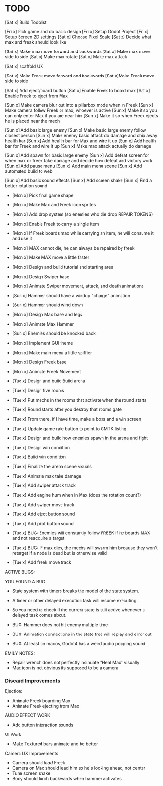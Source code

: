 # TODO

[Sat x] Build Todolist

[Fri x] Pick game and do basic design
[Fri x] Setup Godot Project
[Fri x] Setup Screen 2D settings
[Sat x] Choose Pixel Scale
[Sat x] Decide what max and freak should look like

[Sat x] Make max move forward and backwards
[Sat x] Make max move side to side
[Sat x] Make max rotate
[Sat x] Make max attack

[Sat x] scaffold UX

[Sat x] Make Freek move forward and backwards
[Sat x]Make Freek move side to side

[Sat x] Add eject/board button
[Sat x] Enable Freek to board max
[Sat x] Enable Freek to eject from Max

[Sun x] Make camera blur out into a pillarbox mode when in Freek
[Sun x] Make camera follow Freek or max, whoever is active
[Sun x] Make it so you can only enter Max if you are near him
[Sun x] Make it so when Freek ejects he is placed near the mech

[Sun x] Add basic large enemy
[Sun x] Make basic large enemy follow closest person
[Sun x] Make enemy basic attack do damage and chip away health bar
[Sun x] Add health bar for Max and wire it up
[Sun x] Add health bar for Freek and wire it up
[Sun x] Make max attack actually do damage

[Sun x] Add spawn for basic large enemy
[Sun x] Add defeat screen for when max or freek take damage and decide how defeat and victory work
[Sun x] Add pause menu
[Sun x] Add main menu scene
[Sun x] Add automated build to web

[Sun x] Add basic sound effects
[Sun x] Add screen shake
[Sun x] Find a better rotation sound


* [Mon x] Pick final game shape
* [Mon x] Make Max and Freek icon sprites
* [Mon x] Add drop system (so enemies who die drop REPAIR TOKENS)
* [Mon x] Enable Freek to carry a single item
* [Mon x] If Freek boards max while carrying an item, he will consume it and use it
* [Mon x] MAX cannot die, he can always be repaired by freek
* [Mon x] Make MAX move a little faster
* [Mon x] Design and build tutorial and starting area
* [Mon x] Design Swiper base
* [Mon x] Animate Swiper movement, attack, and death animations
* [Sun x] Hammer should have a windup "charge" animation
* [Sun x] Hammer should wind down
* [Mon x] Design Max base and legs
* [Mon x] Animate Max Hammer
* [Sun x] Enemies should be knocked back
* [Mon x] Implement GUI theme
* [Mon x] Make main menu a little spiffier
* [Mon x] Design Freek base
* [Mon x] Animate Freek Movement

* [Tue x] Design and build Build arena
* [Tue x] Design five rooms
* [Tue x] Put mechs in the rooms that activate when the round starts
* [Tue x] Round starts after you destroy that rooms gate
* [Tue x] From there, if I have time, make a boss and a win screen
* [Tue x] Update game rate button to point to GMTK listing
* [Tue x] Design and build how enemies spawn in the arena and fight
* [Tue x] Design win condition
* [Tue x] Build win condition
* [Tue x] Finalize the arena scene visuals
* [Tue x] Animate max take damage
* [Tue x] Add swiper attack track
* [Tue x] Add engine hum when in Max (does the rotation count?)
* [Tue x] Add swiper move track
* [Tue x] Add eject button sound
* [Tue x] Add pilot button sound
* [Tue x] BUG: Enemies will constantly follow FREEK if he boards MAX and not reacquire a target
* [Tue x] BUG: IF max dies, the mechs will swarm him because they won't retarget if a node is dead but is otherwise valid
* [Tue x] Add freek move track



ACTIVE BUGS:

YOU FOUND A BUG.
* State system with timers breaks the model of the state system.
* A timer or other delayed execution task will resume executing.
* So you need to check if the current state is still active whenever a delayed task comes about.

* BUG: Hammer does not hit enemy multiple time
* BUG: Animation connections in the state tree will replay and error out
* BUG: At least on macos, Godot4 has a weird audio popping sound

EMILY NOTES:

* Repair wrench does not perfectly insinuate "Heal Max" visually
* Max icon is not obvious its supposed to be a camera


### Discard Improvements

Ejection:

* Animate Freek boarding Max
* Animate Freek ejecting from Max

AUDIO EFFECT WORK
* Add button interaction sounds

UI Work
* Make Textured bars animate and be better 

Camera UX Improvements

* Camera should _lead_ Freek
* Camera on Max should lead him so he's looking ahead, not center
* Tune screen shake
* Body should lurch backwards when hammer activates
